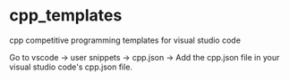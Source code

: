 # cpp_templates
cpp competitive programming templates for visual studio code

Go to vscode -> user snippets -> cpp.json ->
Add the cpp.json file in your visual studio code's cpp.json file.
